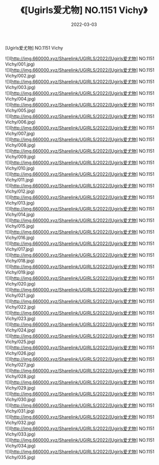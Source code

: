 ﻿---
layout: post
title:  《[Ugirls爱尤物] NO.1151 Vichy》
date:   2022-03-03
img: http://img.660000.xyz/Sharelink/UGIRLS/2022/[Ugirls爱尤物] NO.1151 Vichy/000.jpg
categories: [美女, 清纯, 唯美]
---

[Ugirls爱尤物] NO.1151 Vichy

 ![](http://img.660000.xyz/Sharelink/UGIRLS/2022/[Ugirls爱尤物] NO.1151 Vichy/001.jpg) <br>![](http://img.660000.xyz/Sharelink/UGIRLS/2022/[Ugirls爱尤物] NO.1151 Vichy/002.jpg) <br>![](http://img.660000.xyz/Sharelink/UGIRLS/2022/[Ugirls爱尤物] NO.1151 Vichy/003.jpg) <br>![](http://img.660000.xyz/Sharelink/UGIRLS/2022/[Ugirls爱尤物] NO.1151 Vichy/004.jpg) <br>![](http://img.660000.xyz/Sharelink/UGIRLS/2022/[Ugirls爱尤物] NO.1151 Vichy/005.jpg) <br>![](http://img.660000.xyz/Sharelink/UGIRLS/2022/[Ugirls爱尤物] NO.1151 Vichy/006.jpg) <br>![](http://img.660000.xyz/Sharelink/UGIRLS/2022/[Ugirls爱尤物] NO.1151 Vichy/007.jpg) <br>![](http://img.660000.xyz/Sharelink/UGIRLS/2022/[Ugirls爱尤物] NO.1151 Vichy/008.jpg) <br>![](http://img.660000.xyz/Sharelink/UGIRLS/2022/[Ugirls爱尤物] NO.1151 Vichy/009.jpg) <br>![](http://img.660000.xyz/Sharelink/UGIRLS/2022/[Ugirls爱尤物] NO.1151 Vichy/010.jpg) <br>![](http://img.660000.xyz/Sharelink/UGIRLS/2022/[Ugirls爱尤物] NO.1151 Vichy/011.jpg) <br>![](http://img.660000.xyz/Sharelink/UGIRLS/2022/[Ugirls爱尤物] NO.1151 Vichy/012.jpg) <br>![](http://img.660000.xyz/Sharelink/UGIRLS/2022/[Ugirls爱尤物] NO.1151 Vichy/013.jpg) <br>![](http://img.660000.xyz/Sharelink/UGIRLS/2022/[Ugirls爱尤物] NO.1151 Vichy/014.jpg) <br>![](http://img.660000.xyz/Sharelink/UGIRLS/2022/[Ugirls爱尤物] NO.1151 Vichy/015.jpg) <br>![](http://img.660000.xyz/Sharelink/UGIRLS/2022/[Ugirls爱尤物] NO.1151 Vichy/016.jpg) <br>![](http://img.660000.xyz/Sharelink/UGIRLS/2022/[Ugirls爱尤物] NO.1151 Vichy/017.jpg) <br>![](http://img.660000.xyz/Sharelink/UGIRLS/2022/[Ugirls爱尤物] NO.1151 Vichy/018.jpg) <br>![](http://img.660000.xyz/Sharelink/UGIRLS/2022/[Ugirls爱尤物] NO.1151 Vichy/019.jpg) <br>![](http://img.660000.xyz/Sharelink/UGIRLS/2022/[Ugirls爱尤物] NO.1151 Vichy/020.jpg) <br>![](http://img.660000.xyz/Sharelink/UGIRLS/2022/[Ugirls爱尤物] NO.1151 Vichy/021.jpg) <br>![](http://img.660000.xyz/Sharelink/UGIRLS/2022/[Ugirls爱尤物] NO.1151 Vichy/022.jpg) <br>![](http://img.660000.xyz/Sharelink/UGIRLS/2022/[Ugirls爱尤物] NO.1151 Vichy/023.jpg) <br>![](http://img.660000.xyz/Sharelink/UGIRLS/2022/[Ugirls爱尤物] NO.1151 Vichy/024.jpg) <br>![](http://img.660000.xyz/Sharelink/UGIRLS/2022/[Ugirls爱尤物] NO.1151 Vichy/025.jpg) <br>![](http://img.660000.xyz/Sharelink/UGIRLS/2022/[Ugirls爱尤物] NO.1151 Vichy/026.jpg) <br>![](http://img.660000.xyz/Sharelink/UGIRLS/2022/[Ugirls爱尤物] NO.1151 Vichy/027.jpg) <br>![](http://img.660000.xyz/Sharelink/UGIRLS/2022/[Ugirls爱尤物] NO.1151 Vichy/028.jpg) <br>![](http://img.660000.xyz/Sharelink/UGIRLS/2022/[Ugirls爱尤物] NO.1151 Vichy/029.jpg) <br>![](http://img.660000.xyz/Sharelink/UGIRLS/2022/[Ugirls爱尤物] NO.1151 Vichy/030.jpg) <br>![](http://img.660000.xyz/Sharelink/UGIRLS/2022/[Ugirls爱尤物] NO.1151 Vichy/031.jpg) <br>![](http://img.660000.xyz/Sharelink/UGIRLS/2022/[Ugirls爱尤物] NO.1151 Vichy/032.jpg) <br>![](http://img.660000.xyz/Sharelink/UGIRLS/2022/[Ugirls爱尤物] NO.1151 Vichy/033.jpg) <br>![](http://img.660000.xyz/Sharelink/UGIRLS/2022/[Ugirls爱尤物] NO.1151 Vichy/034.jpg) <br>![](http://img.660000.xyz/Sharelink/UGIRLS/2022/[Ugirls爱尤物] NO.1151 Vichy/035.jpg) <br>